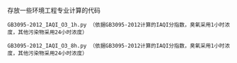 存放一些环境工程专业计算的代码  

	GB3095-2012_IAQI_O3_1h.py （依据GB3095-2012计算的IAQI分指数，臭氧采用1小时浓度，其他污染物采用24小时浓度）  
 
	GB3095-2012_IAQI_O3_8h.py （依据GB3095-2012计算的IAQI分指数，臭氧采用1小时浓度，其他污染物采用24小时浓度）  
